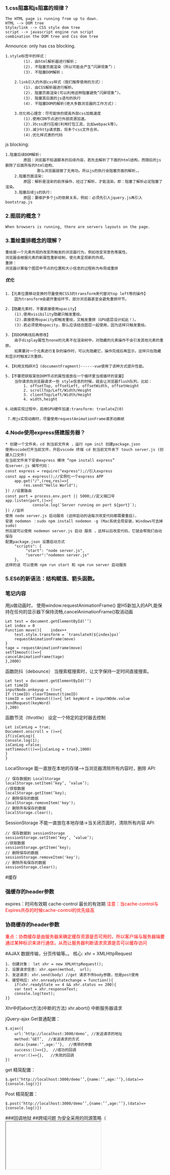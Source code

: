 ### 1.css阻塞和js阻塞的规律？
  	The HTML page is running from up to down. 
	HTML --> DOM tree
	Style/link --> CSS style dom tree
	script --> javascript engine run script
	combination the DOM tree and Css dom tree
Announce: only <link style=""> has css blocking.
        
	1.style标签中的样式：
            (1). 由html解析器进行解析；
            (2). 不阻塞页面渲染（所以可能会产生“闪屏现象”）；
            (3). 不阻塞DOM解析；

        2.link引入的外部css样式（我们推荐使用的方式）：
            (1). 由CSS解析器进行解析。
            (2). 阻塞页面渲染(可以利用这种阻塞避免“闪屏现象”)。
            (3). 阻塞其后面的js语句的执行
            (4). 不阻塞DOM的解析(绝大多数浏览器的工作方式)：

        3.优化核心理念：尽可能快的提高外部css加载速度
            (1).使用CDN节点进行外部资源加速。
            (2).对css进行压缩(利用打包工具，比如webpack等)。
            (3).减少http请求数，将多个css文件合并。
            (4).优化样式表的代码
js blocking:
	
	1.阻塞后续DOM解析:
            原因：浏览器不知道脚本的后续内容，若先去解析了下面的html结构，而随后的js删除了后面所有的html结构，
                  那么浏览器就做了无用功。所以js的执行会阻塞页面的解析，。
        2.阻塞页面渲染:
            原因：解析是渲染的前序操作，经过了解析，才能渲染。即：阻塞了解析必定阻塞了渲染。
        3.阻塞后续js的执行:
            原因：要维护多个js的依赖关系，例如：必须先引入jquery.js再引入bootstrap.js

### 2.图层的概念？
	When browsers is running, there are servers layouts on the page.
### 3.重绘重排概念的理解？
	重绘是一个元素外观的改变所触发的浏览器行为，例如改变背景色等属性。
	浏览器会根据元素的新属性重新绘制，使元素呈现新的外观。
	重排：
	浏览器计算每个图层中节点的位置和大小信息的过程称为布局或重排
##### 优化
	1.【元素位置移动变换时尽量使用CSS3的transform来代替对top left等的操作】
		因为transform会避开重绘环节，部分浏览器甚至会避免重排环节。

	2.【隐藏元素时，不要直接使用opacity】
	    (1).使用visibility隐藏只触发重绘。
	    (2).直接使用opacity即触发重绘，又触发重排（GPU底层设计如此！）。
	    (3).若必须使用opacity，那么应该结合图层一起使用，因为这样只触发重绘。

	3.【将DOM离线后再修改】
		由于display属性为none的元素不在渲染树中，对隐藏的元素操作不会引发其他元素的重排。
		如果要对一个元素进行复杂的操作时，可以先隐藏它，操作完成后再显示。这样只在隐藏和显示时触发2次重排。

	4.【利用文档碎片】(documentFragment)------vue使用了该种方式提升性能。

	5.【不要把获取某些DOM节点的属性值放在一个循环里当成循环的变量】
		当你请求向浏览器请求一些 style信息的时候，就会让浏览器flush队列，比如：
			1. offsetTop, offsetLeft, offsetWidth, offsetHeight
			2. scrollTop/Left/Width/Height
			3. clientTop/Left/Width/Height
			4. width,height

	6.动画实现过程中，启用GPU硬件加速:transform: tranlateZ(0)

   	 7.用js实现动画时，尽量使用requestAnimationFrame请求动画帧
### 4.Node使用express搭建服务器？
	* 创建一个文件夹，cd 到当前文件夹 ，运行 npm init 创建package.json
	使用vscode打开当前文件，开启vscode 终端 cd 到当前文件夹下 touch server.js (创建入口文件)
	在当前文件夹下安装express 模块 “npm install express”
	在server.js 编写代码：
	const express = require("express");//引入express
	const app = express();//实例化一个express APP
    	app.get("/",(req,res)=>{
        	res.send("Hello World");
	}) //设置路由
	const port = process.env.port || 5000;//定义端口号
	app.listen(port,()=>{
    			console.log(`Server running on port ${port}`);
	}) //监听
	使用 node server.js 启动服务 (这样启动的话每次改变代码都需要重启)，
	安装 nodemon ：sudo npm install nodemon -g (Mac系统全局安装，Windows可去掉sudo)
	然后就可以使用 nodemon server.js 启动 服务 ，这样以后改变代码，它就会帮我们自动保存
	配置package.json 设置启动方式
		"scripts": {
  			 "start": "node server.js",
   			 "server":"nodemon server.js"
 		},
	这样的话 可以使用 npm run start 和 npm run server 启动服务
### 5.ES6的新语法：结构赋值、箭头函数。
	
### 笔记内容
用js做动画时，
使用window.requestAnimationFrame()   是H5新加入的API,能保持在任何的显示器下保持流畅,cancelAnimationFrame()取消动画

	Let test = document.getElementById(‘’)	
	Let index = 0	
	Function move(){ 	index++
		test.style.transform = `translateX(${index}px)`
		requestAnimationFrame(move)
	}	
	tage = requestAnimationFrame(move)	
	setTImeout(()=>{
	cancelAnimationFrame(tage)
	},2000)

函数防抖（debounce）
当搜索框搜索时，让文字保持一定时间直接搜索。

	Let test = document.getElementById(‘’)	
	Let timeID 
	inputNode.onkeyup = ()=>{
	If (timeID) clearTImeout(timeID)
	timeID = setTimeout(()=>{ let keyWord = inputNOde.value
	sendRequest(keyWord)
	},200)

函数节流（throttle）
设定一个特定的定时器去控制

	Let isCanLog = true;
	Document.onscroll = ()=>{
	if(isCanLog){
	Console.log(1);
	isCanLog =false;
	setTimeout(()=>{isCanLog = true},1000)
	}
	}

LocalStorage
能一直放在本地的存储—>当浏览器清除所有内容时，删除
API:

	// 保存数据到 LocalStorage
	localStorage.setItem(‘key’, ’value’);
	//获取数据
	localStorage.getItem(‘key);
	// 删除保存的数据
	localStorage.removeItem('key');
	// 删除所有保存的数据
	localStorage.clear();

SessionStorage
不能一直放在本地存储->当关闭页面时，清除所有内容
API:

	// 保存数据到 sessionStorage
	sessionStorage.setItem(‘key’, ’value’);
	//获取数据
	sessionStorage.getItem(‘key);
	// 删除保存的数据
	sessionStorage.removeItem('key');
	// 删除所有保存的数据
	sessionStorage.clear();
#缓存
### 强缓存的header参数
expires：时间有效期
cache-control 最长的有效期
 <font color=red>注意：当cache-control与Expires共存的时候cache-control的优先级高</font>
### 协商缓存的header参数
  <font color=red> 重点：协商缓存是由服务器来确定缓存资源是否可用的，所以客户端与服务器端要通过某种标识来进行通信，从而让服务器判断请求资源是否可以缓存访问</font>

#AJAX
数据传输，分页传输等。。
核心: xhr = XMLHttpRequest

	1. 创建对象： let xhr = new XMLHttpRequest();
	2. 设置请求信息: xhr.open(method,  url); 
	3. 发送请求: xhr.send(body) //get 请求不传body参数，但是post使用
	4. 接受响应: xhr.onreadystatechange = function(){
		if(xhr.readyState == 4 && xhr.status == 200){
		var text = xhr.responseText;
		console.log(text);
	}}
Xhr中的abort方法(中断的方法) xhr.abort() 中断服务器请求

jQuery-ajax
Get普通配置：

	$.ajax({
		url:’http://localhost:3000/demo’, //发送请求的地址
		method:’GET’,  //发送请求的方式
		data:{name:’’,age:’’},  //携带的参数
		success:()=>{},  //成功的回调
		error:()=>{},   //失败的回调
	})
get 精简配置：

	$.get(‘http://localhost:3000/demo’’,{name:’’,age:’’},(data)=>{console.log()})

Post 精简配置：

	$.post(‘http://localhost:3000/demo’’,{name:’’,age:’’},(data)=>{console.log()})

###回调地狱
##跨域问题
为安全采用的同源策略（<iframe>访问其他网站，可能是钓鱼网站）
非同源：
	Cookie 不能读取
	DOM无法获取
	Ajax	请求不能获取data
##JSONP解决发送请求跨域问题（只有get请求）
前端code：
	
		<body>
		  <button id="btn">按钮</button>
		  <script type="text/javascript">
		    var btn = document.getElementById('btn');
		    btn.onclick = function () {
		      //1. 创建一个script标签
		      var script = document.createElement('script');
		      //2. 设置回调函数
		      window.getData = function (data) {
		        console.log(data);//拿到数据
		      }
		      //3. 设置script标签src属性，填写跨域请求的地址
		      script.src = 'http://localhost:3000/jsonp?callback=getData';
		      //4. 将script标签添加到body中生效
		      document.body.appendChild(script);
		      //5.不影响整体DOM结构，删除script标签
		      document.body.removeChild(script);
		    }
		  </script>
		</body>
后端code：

	app.get('/jsonp', (req, res) => {
	  //解构赋值获取请求参数
	  const {callback} = req.query
	  //去数据库查找对应数据
	  const data = [{name: 'tom', age: 18}, {name: 'jerry', age: 20}];
	  res.send(callback + '(' + JSON.stringify(data) + ')');
	})

### Cros解决跨域问题：
前端直接配置xhr接口，然后只需要在后台配置：
	
	res.set(‘Access-Control-Allow-Origin’,’http://localhost:3001’);
但是需要后端配合 ‘Access-Control-Allow-Origin’ 背熟！！！

